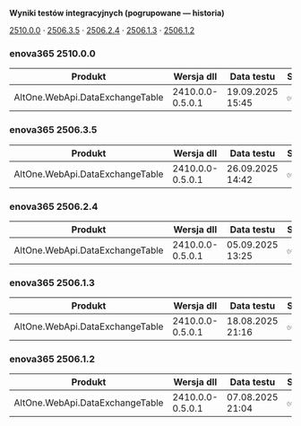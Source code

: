 **Wyniki testów integracyjnych (pogrupowane — historia)**

[2510.0.0](#enova365-251000) · [2506.3.5](#enova365-250635) · [2506.2.4](#enova365-250624) · [2506.1.3](#enova365-250613) · [2506.1.2](#enova365-250612)

### enova365 2510.0.0

| Produkt                         | Wersja dll       | Data testu       | Status |
|---------------------------------|------------------|------------------|--------|
| AltOne.WebApi.DataExchangeTable | 2410.0.0-0.5.0.1 | 19.09.2025 15:45 | ✅      |

### enova365 2506.3.5

| Produkt                         | Wersja dll       | Data testu       | Status |
|---------------------------------|------------------|------------------|--------|
| AltOne.WebApi.DataExchangeTable | 2410.0.0-0.5.0.1 | 26.09.2025 14:42 | ✅      |

### enova365 2506.2.4

| Produkt                         | Wersja dll       | Data testu       | Status |
|---------------------------------|------------------|------------------|--------|
| AltOne.WebApi.DataExchangeTable | 2410.0.0-0.5.0.1 | 05.09.2025 13:25 | ✅      |

### enova365 2506.1.3

| Produkt                         | Wersja dll       | Data testu       | Status |
|---------------------------------|------------------|------------------|--------|
| AltOne.WebApi.DataExchangeTable | 2410.0.0-0.5.0.1 | 18.08.2025 21:16 | ✅      |

### enova365 2506.1.2

| Produkt                         | Wersja dll       | Data testu       | Status |
|---------------------------------|------------------|------------------|--------|
| AltOne.WebApi.DataExchangeTable | 2410.0.0-0.5.0.1 | 07.08.2025 21:04 | ✅      |

